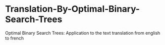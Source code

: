 # Translation-By-Optimal-Binary-Search-Trees
Optimal Binary Search Trees: Application to the text translation from english to french
